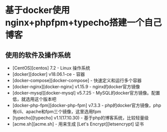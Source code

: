 # 基于docker使用nginx+phpfpm+typecho搭建一个自己博客

## 使用的软件及操作系统

* [CentOS][centos] 7.2 - Linux 操作系统
* [docker][docker] v18.06.1-ce - 容器
* [docker-compose][docker-compose] - 快速定义和运行多个容器
* [docker-nginx][docker-nginx] v1.15.9 - nginx的docker官方镜像
* [docker-mysql][docker-mysql] v5.7.25 - MySQL的docker官方镜像。配置低，就选用这个版本吧
* [docker-php-fpm][docker-php-fpm] v7.3.3 - php的docker官方镜像，php有cli、apache和fpm三个镜像，这里选用fpm
* [typecho][typecho] v1.1(17.10.30) - 基于php的博客系统，比较轻量级
* [acme.sh][acme.sh] - 用来生成 [Let's Encrypt][letsencrypt] 证书